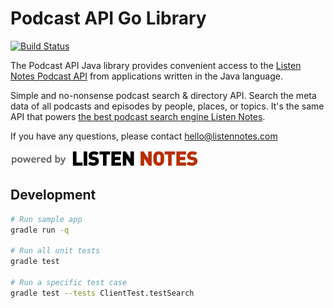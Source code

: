 # Podcast API Go Library

[![Build Status](https://travis-ci.com/ListenNotes/podcast-api-java.svg?branch=main)](https://travis-ci.com/ListenNotes/podcast-api-java)

The Podcast API Java library provides convenient access to the [Listen Notes Podcast API](https://www.listennotes.com/api/) from
applications written in the Java language.

Simple and no-nonsense podcast search & directory API. Search the meta data of all podcasts and episodes by people, places, or topics. It's the same API that powers [the best podcast search engine Listen Notes](https://www.listennotes.com/).

If you have any questions, please contact [hello@listennotes.com](hello@listennotes.com?subject=Questions+about+the+Java+SDK+of+Listen+API)

<a href="https://www.listennotes.com/api/"><img src="https://raw.githubusercontent.com/ListenNotes/ListenApiDemo/master/web/src/powered_by_listennotes.png" width="300" /></a>

## Development

```sh
# Run sample app
gradle run -q

# Run all unit tests
gradle test

# Run a specific test case
gradle test --tests ClientTest.testSearch
```
